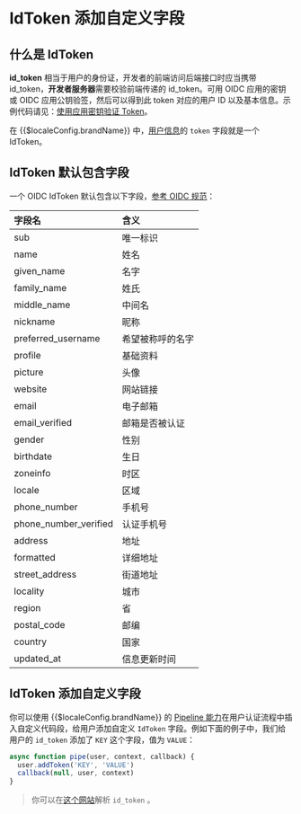 # IdToken 添加自定义字段

<LastUpdated/>

## 什么是 IdToken

**id_token** 相当于用户的身份证，开发者的前端访问后端接口时应当携带 id_token，**开发者服务器**需要校验前端传递的 id_token。可用 OIDC 应用的密钥或 OIDC 应用公钥验签，然后可以得到此 token 对应的用户 ID 以及基本信息。示例代码请见：[使用应用密钥验证 Token](/guides/basics/authenticate-first-user/how-to-validate-user-token.md#使用应用密钥验证-hs256-算法签名的-token)。

在 {{$localeConfig.brandName}} 中，[用户信息](/guides/user/user-profile.md)的 `token` 字段就是一个 IdToken。

## IdToken 默认包含字段

一个 OIDC IdToken 默认包含以下字段，[参考 OIDC 规范](https://openid.net/specs/openid-connect-core-1_0.html#StandardClaims)：

| 字段名 | 含义 |
| :--- | :--- |
| sub | 唯一标识 |
| name | 姓名 |
| given\_name | 名字 |
| family\_name | 姓氏 |
| middle\_name | 中间名 |
| nickname | 昵称 |
| preferred\_username | 希望被称呼的名字 |
| profile | 基础资料 |
| picture | 头像 |
| website | 网站链接 |
| email | 电子邮箱 |
| email\_verified | 邮箱是否被认证 |
| gender | 性别 |
| birthdate | 生日 |
| zoneinfo | 时区 |
| locale | 区域 |
| phone\_number | 手机号 |
| phone\_number\_verified | 认证手机号 |
| address | 地址 |
| formatted | 详细地址 |
| street\_address | 街道地址 |
| locality | 城市 |
| region | 省 |
| postal\_code | 邮编 |
| country | 国家 |
| updated\_at | 信息更新时间 |

## IdToken 添加自定义字段

你可以使用 {{$localeConfig.brandName}} 的 [Pipeline 能力](/guides/pipeline/)在用户认证流程中插入自定义代码段，给用户添加自定义 `IdToken` 字段。例如下面的例子中，我们给用户的 `id_token` 添加了 `KEY` 这个字段，值为 `VALUE`： 

```javascript
async function pipe(user, context, callback) {
  user.addToken('KEY', 'VALUE')
  callback(null, user, context)
}
```

> 你可以在[这个网站](https://jwt.yelexin.cn)解析 `id_token` 。

